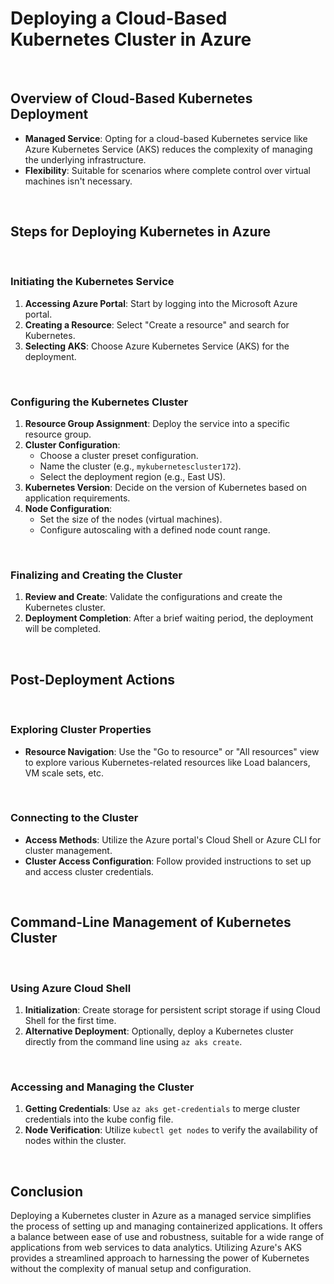 # Deploying a Cloud-Based Kubernetes Cluster in Azure

<br>

## Overview of Cloud-Based Kubernetes Deployment

- **Managed Service**: Opting for a cloud-based Kubernetes service like Azure Kubernetes Service (AKS) reduces the complexity of managing the underlying infrastructure.
- **Flexibility**: Suitable for scenarios where complete control over virtual machines isn't necessary.

<br>

## Steps for Deploying Kubernetes in Azure

<br>

### Initiating the Kubernetes Service

1. **Accessing Azure Portal**: Start by logging into the Microsoft Azure portal.
2. **Creating a Resource**: Select "Create a resource" and search for Kubernetes.
3. **Selecting AKS**: Choose Azure Kubernetes Service (AKS) for the deployment.

<br>

### Configuring the Kubernetes Cluster

1. **Resource Group Assignment**: Deploy the service into a specific resource group.
2. **Cluster Configuration**:
   - Choose a cluster preset configuration.
   - Name the cluster (e.g., `mykubernetescluster172`).
   - Select the deployment region (e.g., East US).
3. **Kubernetes Version**: Decide on the version of Kubernetes based on application requirements.
4. **Node Configuration**:
   - Set the size of the nodes (virtual machines).
   - Configure autoscaling with a defined node count range.

<br>

### Finalizing and Creating the Cluster

1. **Review and Create**: Validate the configurations and create the Kubernetes cluster.
2. **Deployment Completion**: After a brief waiting period, the deployment will be completed.

<br>

## Post-Deployment Actions

<br>

### Exploring Cluster Properties

- **Resource Navigation**: Use the "Go to resource" or "All resources" view to explore various Kubernetes-related resources like Load balancers, VM scale sets, etc.

<br>

### Connecting to the Cluster

- **Access Methods**: Utilize the Azure portal's Cloud Shell or Azure CLI for cluster management.
- **Cluster Access Configuration**: Follow provided instructions to set up and access cluster credentials.

<br>

## Command-Line Management of Kubernetes Cluster

<br>

### Using Azure Cloud Shell

1. **Initialization**: Create storage for persistent
script storage if using Cloud Shell for the first time.
2. **Alternative Deployment**: Optionally, deploy a Kubernetes cluster directly from the command line using `az aks create`.

<br>

### Accessing and Managing the Cluster

1. **Getting Credentials**: Use `az aks get-credentials` to merge cluster credentials into the kube config file.
2. **Node Verification**: Utilize `kubectl get nodes` to verify the availability of nodes within the cluster.

<br>

## Conclusion

Deploying a Kubernetes cluster in Azure as a managed service simplifies the process of setting up and managing containerized applications. It offers a balance between ease of use and robustness, suitable for a wide range of applications from web services to data analytics. Utilizing Azure's AKS provides a streamlined approach to harnessing the power of Kubernetes without the complexity of manual setup and configuration.
